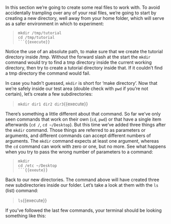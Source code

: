 In this section we’re going to create some real files to work with. To avoid accidentally trampling over any of your real files, we’re going to start by creating a new directory, well away from your home folder, which will serve as a safer environment in which to experiment:
> ```
> mkdir /tmp/tutorial
> cd /tmp/tutorial
> ```{{execute}}

Notice the use of an absolute path, to make sure that we create the tutorial directory inside /tmp. Without the forward slash at the start the `mkdir` command would try to find a tmp directory inside the current working directory, then try to create a tutorial directory inside that. If it couldn’t find a tmp directory the command would fail.

In case you hadn’t guessed, `mkdir` is short for ‘make directory’. Now that we’re safely inside our test area (double check with `pwd` if you’re not certain), let’s create a few subdirectories:
> `mkdir dir1 dir2 dir3`{{execute}}

There’s something a little different about that command. So far we’ve only seen commands that work on their own (`cd`, `pwd`) or that have a single item afterwards (`cd /`, `cd ~/Desktop`). But this time we’ve added three things after the `mkdir` command. Those things are referred to as parameters or arguments, and different commands can accept different numbers of arguments. The `mkdir` command expects at least one argument, whereas the `cd` command can work with zero or one, but no more. See what happens when you try to pass the wrong number of parameters to a command:
> ```
> mkdir
> cd /etc ~/Desktop
> ```{{exeute}}

Back to our new directories. The command above will have created three new subdirectories inside our folder. Let’s take a look at them with the `ls` (list) command:
> `ls`{{execute}}

If you’ve followed the last few commands, your terminal should be looking something like this:































